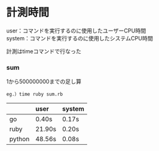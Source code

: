 # 計測時間
user：コマンドを実行するのに使用したユーザーCPU時間  
system：コマンドを実行するのに使用したシステムCPU時間

計測はtimeコマンドで行なった

### sum
1から500000000までの足し算
```
eg.）time ruby sum.rb
```
||user|system|
|:---|:---|:---|
|go|0.40s|0.17s|
|ruby|21.90s|0.20s|
|python|48.56s|0.08s|
